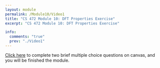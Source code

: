 ```yaml
---
layout: module
permalink: /Module10/Video1
title: "CS 472 Module 10: DFT Properties Exercise"
excerpt: "CS 472 Module 10: DFT Properties Exercise"

info:
  comments: "true"
  prev: "./Video1"
---
```



<a href = "https://ursinus.instructure.com/courses/12301/quizzes/13399">Click here</a> to complete two brief multiple choice questions on canvas, and you will be finished the module.